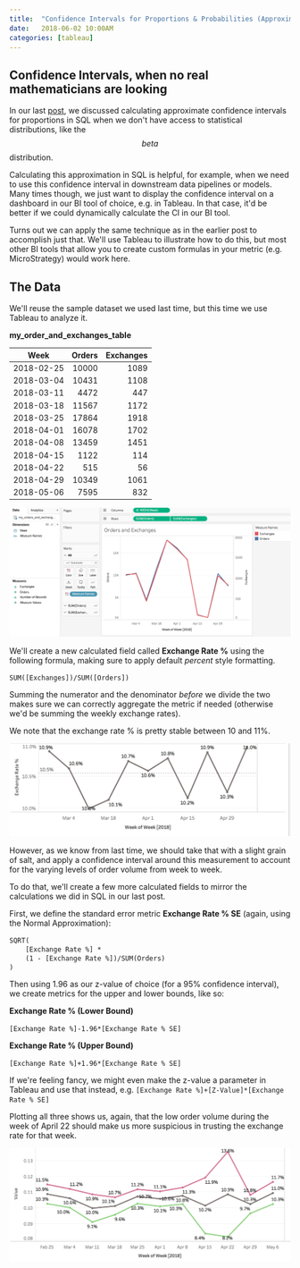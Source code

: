 ```yaml
---
title:  "Confidence Intervals for Proportions & Probabilities (Approximation) in Tableau"
date:   2018-06-02 10:00AM
categories: [tableau]
---
```

## Confidence Intervals, when no real mathematicians are looking
In our last [post](https://calogica.github.io/sql/2018/05/09/confidence-intervals-sql.html), we discussed calculating approximate confidence intervals for proportions in SQL when we don't have access to statistical distributions, like the $$beta$$ distribution.

Calculating this approximation in SQL is helpful, for example, when we need to use this confidence interval in downstream data pipelines or models.
Many times though, we just want to display the confidence interval on a dashboard in our BI tool of choice, e.g. in Tableau. In that case, it'd be better if we could dynamically calculate the CI in our BI tool.

Turns out we can apply the same technique as in the earlier post to accomplish just that. We'll use Tableau to illustrate how to do this, but most other BI tools that allow you to create custom formulas in your metric (e.g. MicroStrategy) would work here.

## The Data
We'll reuse the sample dataset we used last time, but this time we use Tableau to analyze it.

**my_order_and_exchanges_table**

| Week       | Orders | Exchanges |
|------------|-------:|----------:|
| 2018-02-25 |  10000 |      1089 |
| 2018-03-04 |  10431 |      1108 |
| 2018-03-11 |   4472 |       447 |
| 2018-03-18 |  11567 |      1172 |
| 2018-03-25 |  17864 |      1918 |
| 2018-04-01 |  16078 |      1702 |
| 2018-04-08 |  13459 |      1451 |
| 2018-04-15 |   1122 |       114 |
| 2018-04-22 |    515 |        56 |
| 2018-04-29 |  10349 |      1061 |
| 2018-05-06 |   7595 |       832 |


!["Orders and Exchanges by Week"](/assets/plots/orders_exchanges_tableau_2.png "Orders and Exchanges by Week")

We'll create a new calculated field called **Exchange Rate %** using the following formula, making sure to apply default _percent_ style formatting.
```
SUM([Exchanges])/SUM([Orders])
```
Summing the numerator and the denominator _before_ we divide the two makes sure we can correctly aggregate the metric if needed (otherwise we'd be summing the weekly exchange rates).

We note that the exchange rate % is pretty stable between 10 and 11%.

!["Exchange Rate by Week"](/assets/plots/exchange_rate_tableau.png "Exchange Rate by Week")

However, as we know from last time, we should take that with a slight grain of salt, and apply a confidence interval around this measurement to account for the varying levels of order volume from week to week.

To do that, we'll create a few more calculated fields to mirror the calculations we did in SQL in our last post.

First, we define the standard error metric **Exchange Rate % SE** (again, using the Normal Approximation):
```
SQRT(
    [Exchange Rate %] *
    (1 - [Exchange Rate %])/SUM(Orders)
)
```

Then using 1.96 as our z-value of choice (for a 95% confidence interval), we create metrics for the upper and lower bounds, like so:

**Exchange Rate % (Lower Bound)**

`[Exchange Rate %]-1.96*[Exchange Rate % SE]`

**Exchange Rate % (Upper Bound)**

`[Exchange Rate %]+1.96*[Exchange Rate % SE]`

If we're feeling fancy, we might even make the z-value a parameter in Tableau and use that instead, e.g.
`[Exchange Rate %]+[Z-Value]*[Exchange Rate % SE]`

Plotting all three shows us, again, that the low order volume during the week of April 22 should make us more suspicious in trusting the exchange rate for that week.

!["Exchange Rate by Week with CI"](/assets/plots/exchange_rate_conf_int.png "Exchange Rate by Week with CI")
